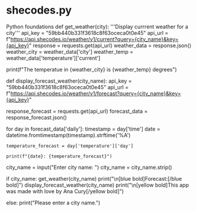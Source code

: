 # shecodes.py
Python foundations
def get_weather(city):
  '''Display currrent weather for a city'''
  api_key = "59bb440b331f3618c8f63oceca0t0e45"
  api_url = f"https://api.shecodes.io/weather/v1/current?query={city_name}&key={api_key}"
  response = requests.get(api_url)
  weather_data = response.json()
  weather_city = weather_data['city']
  weather_temp = weather_data['temperature']['current']

  print(f"The temperatue in {weather_city} is {weather_temp} degrees")


def display_forecast_weather(city_name):
  api_key = "59bb440b331f3618c8f63oceca0t0e45"
  api_url = f"https://api.shecodes.io/weather/v1/forecast?query={city_name}&key={api_key}"

  response_forecast = requests.get(api_url)
  forecast_data = response_forecast.json()

  for day in forecast_data['daily']:
    timestamp = day['time']
    date = datetime.fromtimestamp(timestamp).strftime('%A')

    temperature_forecast = day['temperature']['day']

    print(f"{date}: {temperature_forecast}")


city_name = input("Enter city name: ")
city_name = city_name.strip()

if city_name:
  get_weather(city_name)
  print("\n[blue bold]Forecast:[/blue bold]")
  display_forecast_weather(city_name)
  print("\n[yellow bold]This app was made with love by Ana Cury[/yellow bold]")

else:
  print("Please enter a city name.")
